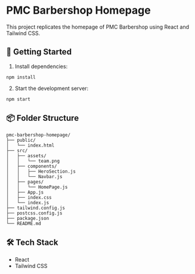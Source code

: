 # PMC Barbershop Homepage

This project replicates the homepage of PMC Barbershop using React and Tailwind CSS.

## 🚀 Getting Started

1. Install dependencies:

```
npm install
```

2. Start the development server:

```
npm start
```

## 📦 Folder Structure

```
pmc-barbershop-homepage/
├── public/
│   └── index.html
├── src/
│   ├── assets/
│   │   └── team.png
│   ├── components/
│   │   ├── HeroSection.js
│   │   └── Navbar.js
│   ├── pages/
│   │   └── HomePage.js
│   ├── App.js
│   ├── index.css
│   └── index.js
├── tailwind.config.js
├── postcss.config.js
├── package.json
└── README.md
```

## 🛠 Tech Stack

- React
- Tailwind CSS